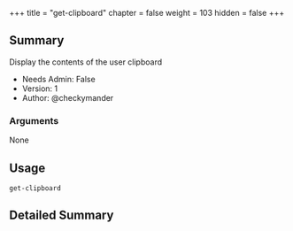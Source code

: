 +++
title = "get-clipboard"
chapter = false
weight = 103
hidden = false
+++

## Summary
Display the contents of the user clipboard
  
- Needs Admin: False  
- Version: 1  
- Author: @checkymander  

### Arguments

None

## Usage

```
get-clipboard
```


## Detailed Summary
